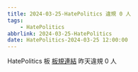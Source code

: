 ```yaml
---
title: 2024-03-25-HatePolitics 違規 0 人
tags:
    - HatePolitics
abbrlink: 2024-03-25-HatePolitics
date: HatePolitics-2024-03-25 12:00:00
---
```

HatePolitics 板 [板規連結](https://www.ptt.cc/bbs/HatePolitics/M.1617115262.A.D60.html)
昨天違規 0 人

